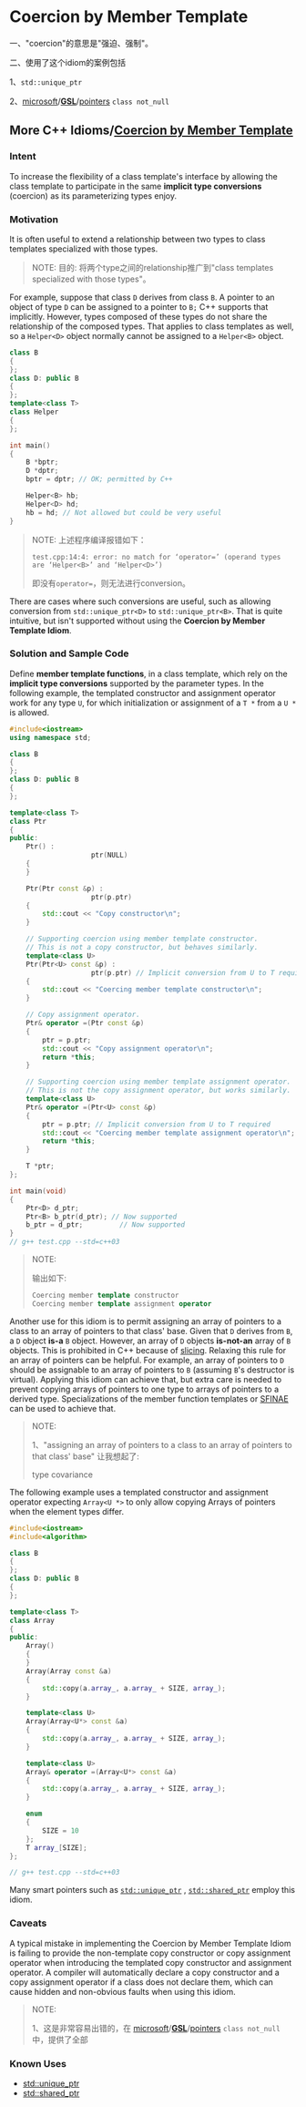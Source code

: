 # Coercion by Member Template

一、"coercion"的意思是"强迫、强制"。

二、使用了这个idiom的案例包括

1、`std::unique_ptr`

2、[microsoft](https://github.com/microsoft)/**[GSL](https://github.com/microsoft/GSL)**/[pointers](https://github.com/microsoft/GSL/blob/main/include/gsl/pointers) `class not_null`

## More C++ Idioms/[Coercion by Member Template](https://en.wikibooks.org/wiki/More_C%2B%2B_Idioms/Coercion_by_Member_Template)

### Intent

To increase the flexibility of a class template's interface by allowing the class template to participate in the same **implicit type conversions** (coercion) as its parameterizing types enjoy.

### Motivation

It is often useful to extend a relationship between two types to class templates specialized with those types. 

> NOTE: 目的: 将两个type之间的relationship推广到"class templates specialized with those types"。

For example, suppose that class `D` derives from class `B`. A pointer to an object of type `D` can be assigned to a pointer to `B;` C++ supports that implicitly. However, types composed of these types do not share the relationship of the composed types. That applies to class templates as well, so a `Helper<D>` object normally cannot be assigned to a `Helper<B>` object.

```c++
class B
{
};
class D: public B
{
};
template<class T>
class Helper
{
};

int main()
{
	B *bptr;
	D *dptr;
	bptr = dptr; // OK; permitted by C++

	Helper<B> hb;
	Helper<D> hd;
	hb = hd; // Not allowed but could be very useful
}

```

> NOTE: 上述程序编译报错如下：
>
> ```
> test.cpp:14:4: error: no match for ‘operator=’ (operand types are ‘Helper<B>’ and ‘Helper<D>’)
> ```
>
> 即没有`operator=`，则无法进行conversion。

There are cases where such conversions are useful, such as allowing conversion from `std::unique_ptr<D>` to `std::unique_ptr<B>`. That is quite intuitive, but isn't supported without using the **Coercion by Member Template Idiom**.

### Solution and Sample Code

Define **member template functions**, in a class template, which rely on the **implicit type conversions** supported by the parameter types. In the following example, the templated constructor and assignment operator work for any type `U`, for which initialization or assignment of a `T *` from a `U *` is allowed.

```c++
#include<iostream>
using namespace std;

class B
{
};
class D: public B
{
};

template<class T>
class Ptr
{
public:
	Ptr() :
					ptr(NULL)
	{
	}

	Ptr(Ptr const &p) :
					ptr(p.ptr)
	{
		std::cout << "Copy constructor\n";
	}

	// Supporting coercion using member template constructor.
	// This is not a copy constructor, but behaves similarly.
	template<class U>
	Ptr(Ptr<U> const &p) :
					ptr(p.ptr) // Implicit conversion from U to T required
	{
		std::cout << "Coercing member template constructor\n";
	}

	// Copy assignment operator.
	Ptr& operator =(Ptr const &p)
	{
		ptr = p.ptr;
		std::cout << "Copy assignment operator\n";
		return *this;
	}

	// Supporting coercion using member template assignment operator.
	// This is not the copy assignment operator, but works similarly.
	template<class U>
	Ptr& operator =(Ptr<U> const &p)
	{
		ptr = p.ptr; // Implicit conversion from U to T required
		std::cout << "Coercing member template assignment operator\n";
		return *this;
	}

	T *ptr;
};

int main(void)
{
	Ptr<D> d_ptr;
	Ptr<B> b_ptr(d_ptr); // Now supported
	b_ptr = d_ptr;         // Now supported
}
// g++ test.cpp --std=c++03

```

> NOTE: 
>
> 输出如下:
>
> ```C++
> Coercing member template constructor
> Coercing member template assignment operator
> ```
>
> 

Another use for this idiom is to permit assigning an array of pointers to a class to an array of pointers to that class' base. Given that `D` derives from `B`, a `D` object **is-a** `B` object. However, an array of `D` objects **is-not-an** array of `B` objects. This is prohibited in C++ because of [slicing](https://en.wikipedia.org/wiki/Object_slicing). Relaxing this rule for an array of pointers can be helpful. For example, an array of pointers to `D` should be assignable to an array of pointers to `B` (assuming `B`'s destructor is virtual). Applying this idiom can achieve that, but extra care is needed to prevent copying arrays of pointers to one type to arrays of pointers to a derived type. Specializations of the member function templates or [SFINAE](https://en.wikibooks.org/wiki/More_C%2B%2B_Idioms/SFINAE) can be used to achieve that.

> NOTE: 
>
> 1、"assigning an array of pointers to a class to an array of pointers to that class' base" 让我想起了: 
>
> type covariance

The following example uses a templated constructor and assignment operator expecting `Array<U *>` to only allow copying Arrays of pointers when the element types differ.

```c++
#include<iostream>
#include<algorithm>

class B
{
};
class D: public B
{
};

template<class T>
class Array
{
public:
	Array()
	{
	}
	Array(Array const &a)
	{
		std::copy(a.array_, a.array_ + SIZE, array_);
	}

	template<class U>
	Array(Array<U*> const &a)
	{
		std::copy(a.array_, a.array_ + SIZE, array_);
	}

	template<class U>
	Array& operator =(Array<U*> const &a)
	{
		std::copy(a.array_, a.array_ + SIZE, array_);
	}

	enum
	{
		SIZE = 10
	};
	T array_[SIZE];
};

// g++ test.cpp --std=c++03

```

Many smart pointers such as [`std::unique_ptr`](https://en.cppreference.com/w/cpp/memory/unique_ptr) , [`std::shared_ptr`](https://en.cppreference.com/w/cpp/memory/shared_ptr)  employ this idiom.



### Caveats

A typical mistake in implementing the Coercion by Member Template Idiom is failing to provide the non-template copy constructor or copy assignment operator when introducing the templated copy constructor and assignment operator. A compiler will automatically declare a copy constructor and a copy assignment operator if a class does not declare them, which can cause hidden and non-obvious faults when using this idiom.

> NOTE: 
>
> 1、这是非常容易出错的，在 [microsoft](https://github.com/microsoft)/**[GSL](https://github.com/microsoft/GSL)**/[pointers](https://github.com/microsoft/GSL/blob/main/include/gsl/pointers) `class not_null` 中，提供了全部

### Known Uses

- [std::unique_ptr](https://en.cppreference.com/w/cpp/memory/unique_ptr)
- [std::shared_ptr](https://en.cppreference.com/w/cpp/memory/shared_ptr)